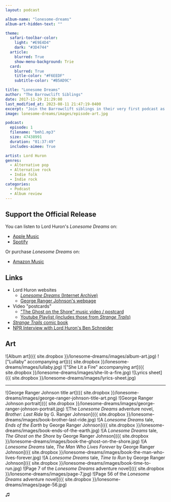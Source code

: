 ```yaml
---
layout: podcast

album-name: "lonesome-dreams"
album-art-hidden-text: ""

theme:
  safari-toolbar-color:
    light: "#E9E4D4"
    dark: "#3D4744"
  article:
    blurred: True
    show-menu-background: Trie
  card:
    blurred: True
    title-color: "#F6EEDF"
    subtitle-color: "#B5AD9C"

title: "Lonesome Dreams"
author: "The Barrowclift Siblings"
date: 2017-11-29 21:29:00
last_modified_at: 2023-08-11 21:47:19-0400
excerpt: "Join the Barrowclift siblings in their very first podcast as they analyze and celebrate Lord Huron’s debut LP, “Lonesome Dreams”."
image: lonesome-dreams/images/episode-art.jpg

podcast:
  episode: 1
  filename: "bmh1.mp3"
  size: 47438991
  duration: "01:37:49"
  includes-aimee: True

artist: Lord Huron
genres:
  - Alternative pop
  - Alternative rock
  - Indie folk
  - Indie rock
categories:
  - Podcast
  - Album review
---
```


## Support the Official Release

You can listen to Lord Huron's *Lonesome Dreams* on:

* [Apple Music](https://music.apple.com/us/album/lonesome-dreams-bonus-track-version/1661048523)
* [Spotify](https://open.spotify.com/album/0AG1T3Wbq7TnYMItBqXp2c?si=vkT84UzXSAy93uQl5QGcjw)

Or purchase *Lonesome Dreams* on:

* [Amazon Music](https://www.amazon.com/Lonesome-Dreams-Lord-Huron/dp/B00914ESZ4)

## Links

* Lord Huron websites
	- [*Lonesome Dreams* (Internet Archive)](https://web.archive.org/web/20121201170541/http://www.lordhuron.com/)
	- [George Ranger Johnson's webpage](http://www.georgerangerjohnson.com)
* Video "postcards"
	- ["The Ghost on the Shore" music video / postcard](https://www.youtube.com/watch?v=BCYmDwAckNg)
	- [Youtube Playlist (includes those from *Strange Trails*)](https://www.youtube.com/playlist?list=PL26E088D7793E1C27)
* [*Strange Trails* comic book](https://www.merchbar.com/rock-alternative/lord-huron/lord-huron-strange-trails-comic-book)
* [NPR Interview with Lord Huron's Ben Schneider](http://www.npr.org/2015/04/06/397364256/lord-huron-wants-you-to-dance-at-the-apocalypse)

## Art

![Album art]({{ site.dropbox }}/lonesome-dreams/images/album-art.jpg)
!["Lullaby" accompanying art]({{ site.dropbox }}/lonesome-dreams/images/lullaby.jpg)
!["She Lit a Fire" accompanying art]({{ site.dropbox }}/lonesome-dreams/images/she-lit-a-fire.jpg)
![Lyrics sheet]({{ site.dropbox }}/lonesome-dreams/images/lyrics-sheet.jpg)

-----------

![George Ranger Johnson title art]({{ site.dropbox }}/lonesome-dreams/images/george-ranger-johnson-title-art.png)
![George Ranger Johnson portrait]({{ site.dropbox }}/lonesome-dreams/images/george-ranger-johnson-portrait.jpg)
![The *Lonesome Dreams* adventure novel, *Brother: Last Ride* by G. Ranger Johnson]({{ site.dropbox }}/lonesome-dreams/images/book-brother-last-ride.jpg)
![A *Lonesome Dreams* tale, *Ends of the Earth* by George Ranger Johnson]({{ site.dropbox }}/lonesome-dreams/images/book-ends-of-the-earth.jpg)
![A *Lonesome Dreams* tale, *The Ghost on the Shore* by George Ranger Johnson]({{ site.dropbox }}/lonesome-dreams/images/book-the-ghost-on-the-shore.jpg)
![A *Lonesome Dreams* tale, *The Man Who Lives Forever* by George Ranger Johnson]({{ site.dropbox }}/lonesome-dreams/images/book-the-man-who-lives-forever.jpg)
![A *Lonesome Dreams* tale, *Time to Run* by George Ranger Johnson]({{ site.dropbox }}/lonesome-dreams/images/book-time-to-run.jpg)
![Page 7 of the *Lonesome Dreams* adventure novel]({{ site.dropbox }}/lonesome-dreams/images/page-7.jpg)
![Page 56 of the *Lonesome Dreams* adventure novel]({{ site.dropbox }}/lonesome-dreams/images/page-56.jpg)

♫︎